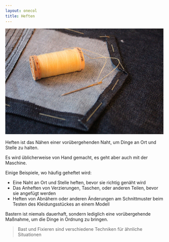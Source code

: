 ```yaml
---
layout: onecol
title: Heften
---
```


![Die Form dieser Denim-Rückentasche wird geschlagen, bevor die Tasche in die Tasche geheftet wird](basting.jpg)

Heften ist das Nähen einer vorübergehenden Naht, um Dinge an Ort und Stelle zu halten.

Es wird üblicherweise von Hand gemacht, es geht aber auch mit der Maschine.

Einige Beispiele, wo häufig geheftet wird:

 - Eine Naht an Ort und Stelle heften, bevor sie richtig genäht wird
 - Das Anheften von Verzierungen, Taschen, oder anderen Teilen, bevor sie angefügt werden
 - Heften von Abnähern oder anderen Änderungen am Schnittmuster beim Testen des Kleidungsstückes an einem Modell

Bastern ist niemals dauerhaft, sondern lediglich eine vorübergehende Maßnahme, um die Dinge in Ordnung zu bringen.

> Bast und Fixieren sind verschiedene Techniken für ähnliche Situationen
